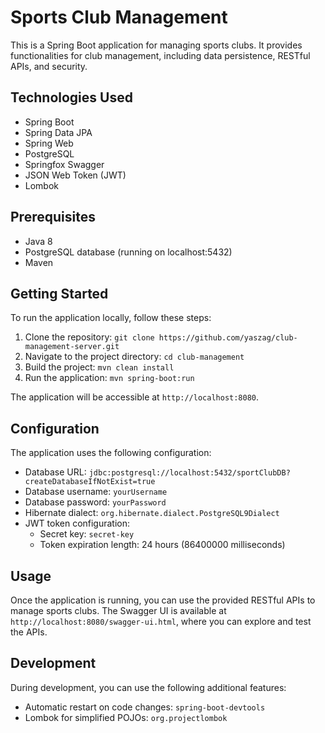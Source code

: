 # Sports Club Management

This is a Spring Boot application for managing sports clubs. It provides functionalities for club management, including data persistence, RESTful APIs, and security.

## Technologies Used

- Spring Boot
- Spring Data JPA
- Spring Web
- PostgreSQL
- Springfox Swagger
- JSON Web Token (JWT)
- Lombok

## Prerequisites

- Java 8
- PostgreSQL database (running on localhost:5432)
- Maven

## Getting Started

To run the application locally, follow these steps:

1. Clone the repository: `git clone https://github.com/yaszag/club-management-server.git`
2. Navigate to the project directory: `cd club-management`
3. Build the project: `mvn clean install`
4. Run the application: `mvn spring-boot:run`

The application will be accessible at `http://localhost:8080`.

## Configuration

The application uses the following configuration:

- Database URL: `jdbc:postgresql://localhost:5432/sportClubDB?createDatabaseIfNotExist=true`
- Database username: `yourUsername`
- Database password: `yourPassword`
- Hibernate dialect: `org.hibernate.dialect.PostgreSQL9Dialect`
- JWT token configuration:
  - Secret key: `secret-key`
  - Token expiration length: 24 hours (86400000 milliseconds)

## Usage

Once the application is running, you can use the provided RESTful APIs to manage sports clubs. The Swagger UI is available at `http://localhost:8080/swagger-ui.html`, where you can explore and test the APIs.

## Development

During development, you can use the following additional features:

- Automatic restart on code changes: `spring-boot-devtools`
- Lombok for simplified POJOs: `org.projectlombok`


